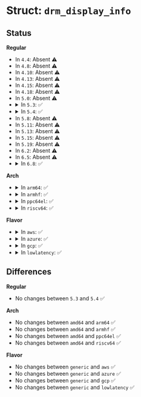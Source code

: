 # Struct: <code>drm_display_info</code>

## Status
<b>Regular</b>
<ul>
<li>
In <code>4.4</code>: Absent ⚠️
</li>
<li>
In <code>4.8</code>: Absent ⚠️
</li>
<li>
In <code>4.10</code>: Absent ⚠️
</li>
<li>
In <code>4.13</code>: Absent ⚠️
</li>
<li>
In <code>4.15</code>: Absent ⚠️
</li>
<li>
In <code>4.18</code>: Absent ⚠️
</li>
<li>
In <code>5.0</code>: Absent ⚠️
</li>
<li>
<details>
<summary>In <code>5.3</code>: ✅</summary>

```c
struct drm_display_info {
    unsigned int width_mm;
    unsigned int height_mm;
    unsigned int bpc;
    enum subpixel_order subpixel_order;
    int panel_orientation;
    u32 color_formats;
    const u32 *bus_formats;
    unsigned int num_bus_formats;
    u32 bus_flags;
    int max_tmds_clock;
    bool dvi_dual;
    bool has_hdmi_infoframe;
    bool rgb_quant_range_selectable;
    u8 edid_hdmi_dc_modes;
    u8 cea_rev;
    struct drm_hdmi_info hdmi;
    bool non_desktop;
};
```
</details>
</li>
<li>
<details>
<summary>In <code>5.4</code>: ✅</summary>

```c
struct drm_display_info {
    unsigned int width_mm;
    unsigned int height_mm;
    unsigned int bpc;
    enum subpixel_order subpixel_order;
    int panel_orientation;
    u32 color_formats;
    const u32 *bus_formats;
    unsigned int num_bus_formats;
    u32 bus_flags;
    int max_tmds_clock;
    bool dvi_dual;
    bool has_hdmi_infoframe;
    bool rgb_quant_range_selectable;
    u8 edid_hdmi_dc_modes;
    u8 cea_rev;
    struct drm_hdmi_info hdmi;
    bool non_desktop;
};
```
</details>
</li>
<li>
In <code>5.8</code>: Absent ⚠️
</li>
<li>
In <code>5.11</code>: Absent ⚠️
</li>
<li>
In <code>5.13</code>: Absent ⚠️
</li>
<li>
In <code>5.15</code>: Absent ⚠️
</li>
<li>
In <code>5.19</code>: Absent ⚠️
</li>
<li>
In <code>6.2</code>: Absent ⚠️
</li>
<li>
In <code>6.5</code>: Absent ⚠️
</li>
<li>
<details>
<summary>In <code>6.8</code>: ✅</summary>

```c
struct drm_display_info {
    unsigned int width_mm;
    unsigned int height_mm;
    unsigned int bpc;
    enum subpixel_order subpixel_order;
    int panel_orientation;
    u32 color_formats;
    const u32 *bus_formats;
    unsigned int num_bus_formats;
    u32 bus_flags;
    int max_tmds_clock;
    bool dvi_dual;
    bool is_hdmi;
    bool has_audio;
    bool has_hdmi_infoframe;
    bool rgb_quant_range_selectable;
    u8 edid_hdmi_rgb444_dc_modes;
    u8 edid_hdmi_ycbcr444_dc_modes;
    u8 cea_rev;
    struct drm_hdmi_info hdmi;
    bool non_desktop;
    struct drm_monitor_range_info monitor_range;
    struct drm_luminance_range_info luminance_range;
    u8 mso_stream_count;
    u8 mso_pixel_overlap;
    u32 max_dsc_bpp;
    u8 *vics;
    int vics_len;
    u32 quirks;
    u16 source_physical_address;
};
```
</details>
</li>
</ul>
<b>Arch</b>
<ul>
<li>
<details>
<summary>In <code>arm64</code>: ✅</summary>

```c
struct drm_display_info {
    unsigned int width_mm;
    unsigned int height_mm;
    unsigned int bpc;
    enum subpixel_order subpixel_order;
    int panel_orientation;
    u32 color_formats;
    const u32 *bus_formats;
    unsigned int num_bus_formats;
    u32 bus_flags;
    int max_tmds_clock;
    bool dvi_dual;
    bool has_hdmi_infoframe;
    bool rgb_quant_range_selectable;
    u8 edid_hdmi_dc_modes;
    u8 cea_rev;
    struct drm_hdmi_info hdmi;
    bool non_desktop;
};
```
</details>
</li>
<li>
<details>
<summary>In <code>armhf</code>: ✅</summary>

```c
struct drm_display_info {
    unsigned int width_mm;
    unsigned int height_mm;
    unsigned int bpc;
    enum subpixel_order subpixel_order;
    int panel_orientation;
    u32 color_formats;
    const u32 *bus_formats;
    unsigned int num_bus_formats;
    u32 bus_flags;
    int max_tmds_clock;
    bool dvi_dual;
    bool has_hdmi_infoframe;
    bool rgb_quant_range_selectable;
    u8 edid_hdmi_dc_modes;
    u8 cea_rev;
    struct drm_hdmi_info hdmi;
    bool non_desktop;
};
```
</details>
</li>
<li>
<details>
<summary>In <code>ppc64el</code>: ✅</summary>

```c
struct drm_display_info {
    unsigned int width_mm;
    unsigned int height_mm;
    unsigned int bpc;
    enum subpixel_order subpixel_order;
    int panel_orientation;
    u32 color_formats;
    const u32 *bus_formats;
    unsigned int num_bus_formats;
    u32 bus_flags;
    int max_tmds_clock;
    bool dvi_dual;
    bool has_hdmi_infoframe;
    bool rgb_quant_range_selectable;
    u8 edid_hdmi_dc_modes;
    u8 cea_rev;
    struct drm_hdmi_info hdmi;
    bool non_desktop;
};
```
</details>
</li>
<li>
<details>
<summary>In <code>riscv64</code>: ✅</summary>

```c
struct drm_display_info {
    unsigned int width_mm;
    unsigned int height_mm;
    unsigned int bpc;
    enum subpixel_order subpixel_order;
    int panel_orientation;
    u32 color_formats;
    const u32 *bus_formats;
    unsigned int num_bus_formats;
    u32 bus_flags;
    int max_tmds_clock;
    bool dvi_dual;
    bool has_hdmi_infoframe;
    bool rgb_quant_range_selectable;
    u8 edid_hdmi_dc_modes;
    u8 cea_rev;
    struct drm_hdmi_info hdmi;
    bool non_desktop;
};
```
</details>
</li>
</ul>
<b>Flavor</b>
<ul>
<li>
<details>
<summary>In <code>aws</code>: ✅</summary>

```c
struct drm_display_info {
    unsigned int width_mm;
    unsigned int height_mm;
    unsigned int bpc;
    enum subpixel_order subpixel_order;
    int panel_orientation;
    u32 color_formats;
    const u32 *bus_formats;
    unsigned int num_bus_formats;
    u32 bus_flags;
    int max_tmds_clock;
    bool dvi_dual;
    bool has_hdmi_infoframe;
    bool rgb_quant_range_selectable;
    u8 edid_hdmi_dc_modes;
    u8 cea_rev;
    struct drm_hdmi_info hdmi;
    bool non_desktop;
};
```
</details>
</li>
<li>
<details>
<summary>In <code>azure</code>: ✅</summary>

```c
struct drm_display_info {
    unsigned int width_mm;
    unsigned int height_mm;
    unsigned int bpc;
    enum subpixel_order subpixel_order;
    int panel_orientation;
    u32 color_formats;
    const u32 *bus_formats;
    unsigned int num_bus_formats;
    u32 bus_flags;
    int max_tmds_clock;
    bool dvi_dual;
    bool has_hdmi_infoframe;
    bool rgb_quant_range_selectable;
    u8 edid_hdmi_dc_modes;
    u8 cea_rev;
    struct drm_hdmi_info hdmi;
    bool non_desktop;
};
```
</details>
</li>
<li>
<details>
<summary>In <code>gcp</code>: ✅</summary>

```c
struct drm_display_info {
    unsigned int width_mm;
    unsigned int height_mm;
    unsigned int bpc;
    enum subpixel_order subpixel_order;
    int panel_orientation;
    u32 color_formats;
    const u32 *bus_formats;
    unsigned int num_bus_formats;
    u32 bus_flags;
    int max_tmds_clock;
    bool dvi_dual;
    bool has_hdmi_infoframe;
    bool rgb_quant_range_selectable;
    u8 edid_hdmi_dc_modes;
    u8 cea_rev;
    struct drm_hdmi_info hdmi;
    bool non_desktop;
};
```
</details>
</li>
<li>
<details>
<summary>In <code>lowlatency</code>: ✅</summary>

```c
struct drm_display_info {
    unsigned int width_mm;
    unsigned int height_mm;
    unsigned int bpc;
    enum subpixel_order subpixel_order;
    int panel_orientation;
    u32 color_formats;
    const u32 *bus_formats;
    unsigned int num_bus_formats;
    u32 bus_flags;
    int max_tmds_clock;
    bool dvi_dual;
    bool has_hdmi_infoframe;
    bool rgb_quant_range_selectable;
    u8 edid_hdmi_dc_modes;
    u8 cea_rev;
    struct drm_hdmi_info hdmi;
    bool non_desktop;
};
```
</details>
</li>
</ul>

## Differences
<b>Regular</b>
<ul>
<li>
No changes between <code>5.3</code> and <code>5.4</code> ✅
</li>
</ul>
<b>Arch</b>
<ul>
<li>
No changes between <code>amd64</code> and <code>arm64</code> ✅
</li>
<li>
No changes between <code>amd64</code> and <code>armhf</code> ✅
</li>
<li>
No changes between <code>amd64</code> and <code>ppc64el</code> ✅
</li>
<li>
No changes between <code>amd64</code> and <code>riscv64</code> ✅
</li>
</ul>
<b>Flavor</b>
<ul>
<li>
No changes between <code>generic</code> and <code>aws</code> ✅
</li>
<li>
No changes between <code>generic</code> and <code>azure</code> ✅
</li>
<li>
No changes between <code>generic</code> and <code>gcp</code> ✅
</li>
<li>
No changes between <code>generic</code> and <code>lowlatency</code> ✅
</li>
</ul>

